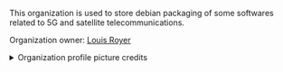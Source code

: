 This organization is used to store debian packaging of some softwares related to 5G and satellite telecommunications.

Organization owner: [Louis Royer](https://github.com/louisroyer)

<details closed><summary>Organization profile picture credits</summary>
<ul>
  <li><a href="https://commons.wikimedia.org/wiki/File:Pirate_Flag.svg">Oren neu dag, CC-BY-SA-3.0</a></li>
  <li><a href="https://commons.wikimedia.org/wiki/File:Openlogo-debianV2.svg">Debian Project, CC-BY-SA-3.0](</a></li>
</ul>
</details>
